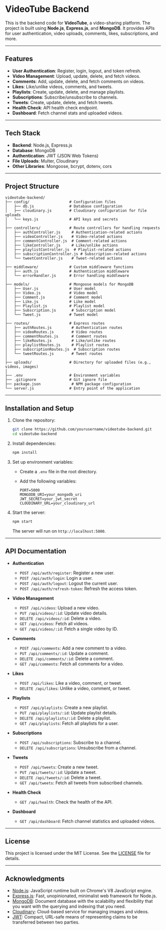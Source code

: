 # VideoTube Backend

This is the backend code for **VideoTube**, a video-sharing platform. The project is built using **Node.js**, **Express.js**, and **MongoDB**. It provides APIs for user authentication, video uploads, comments, likes, subscriptions, and more.

---

## Features

- **User Authentication**: Register, login, logout, and token refresh.
- **Video Management**: Upload, update, delete, and fetch videos.
- **Comments**: Add, update, delete, and fetch comments on videos.
- **Likes**: Like/unlike videos, comments, and tweets.
- **Playlists**: Create, update, delete, and manage playlists.
- **Subscriptions**: Subscribe/unsubscribe to channels.
- **Tweets**: Create, update, delete, and fetch tweets.
- **Health Check**: API health check endpoint.
- **Dashboard**: Fetch channel stats and uploaded videos.

---

## Tech Stack

- **Backend**: Node.js, Express.js
- **Database**: MongoDB
- **Authentication**: JWT (JSON Web Tokens)
- **File Uploads**: Multer, Cloudinary
- **Other Libraries**: Mongoose, bcrypt, dotenv, cors

---

## Project Structure

```
videotube-backend/
├── config/                  # Configuration files
│   ├── db.js                # Database configuration
│   ├── cloudinary.js        # Cloudinary configuration for file uploads
│   └── keys.js              # API keys and secrets
│
├── controllers/             # Route controllers for handling requests
│   ├── authController.js     # Authentication-related actions
│   ├── videoController.js    # Video-related actions
│   ├── commentController.js  # Comment-related actions
│   ├── likeController.js     # Like/unlike actions
│   ├── playlistController.js  # Playlist-related actions
│   ├── subscriptionController.js # Subscription-related actions
│   └── tweetController.js    # Tweet-related actions
│
├── middleware/              # Custom middleware functions
│   ├── auth.js              # Authentication middleware
│   └── errorHandler.js      # Error handling middleware
│
├── models/                  # Mongoose models for MongoDB
│   ├── User.js              # User model
│   ├── Video.js             # Video model
│   ├── Comment.js           # Comment model
│   ├── Like.js              # Like model
│   ├── Playlist.js          # Playlist model
│   ├── Subscription.js       # Subscription model
│   └── Tweet.js             # Tweet model
│
├── routes/                  # Express routes
│   ├── authRoutes.js         # Authentication routes
│   ├── videoRoutes.js        # Video routes
│   ├── commentRoutes.js      # Comment routes
│   ├── likeRoutes.js         # Like/unlike routes
│   ├── playlistRoutes.js     # Playlist routes
│   ├── subscriptionRoutes.js  # Subscription routes
│   └── tweetRoutes.js        # Tweet routes
│
├── uploads/                 # Directory for uploaded files (e.g., videos, images)
│
├── .env                     # Environment variables
├── .gitignore               # Git ignore file
├── package.json              # NPM package configuration
└── server.js                # Entry point of the application
```

---

## Installation and Setup

1. Clone the repository:

   ```bash
   git clone https://github.com/yourusername/videotube-backend.git
   cd videotube-backend
   ```

2. Install dependencies:

   ```bash
   npm install
   ```

3. Set up environment variables:

   - Create a `.env` file in the root directory.
   - Add the following variables:

     ```
     PORT=5000
     MONGODB_URI=your_mongodb_uri
     JWT_SECRET=your_jwt_secret
     CLOUDINARY_URL=your_cloudinary_url
     ```

4. Start the server:

   ```bash
   npm start
   ```

   The server will run on `http://localhost:5000`.

---

## API Documentation

- **Authentication**

  - `POST /api/auth/register`: Register a new user.
  - `POST /api/auth/login`: Login a user.
  - `POST /api/auth/logout`: Logout the current user.
  - `POST /api/auth/refresh-token`: Refresh the access token.

- **Video Management**

  - `POST /api/videos`: Upload a new video.
  - `PUT /api/videos/:id`: Update video details.
  - `DELETE /api/videos/:id`: Delete a video.
  - `GET /api/videos`: Fetch all videos.
  - `GET /api/videos/:id`: Fetch a single video by ID.

- **Comments**

  - `POST /api/comments`: Add a new comment to a video.
  - `PUT /api/comments/:id`: Update a comment.
  - `DELETE /api/comments/:id`: Delete a comment.
  - `GET /api/comments`: Fetch all comments for a video.

- **Likes**

  - `POST /api/likes`: Like a video, comment, or tweet.
  - `DELETE /api/likes`: Unlike a video, comment, or tweet.

- **Playlists**

  - `POST /api/playlists`: Create a new playlist.
  - `PUT /api/playlists/:id`: Update playlist details.
  - `DELETE /api/playlists/:id`: Delete a playlist.
  - `GET /api/playlists`: Fetch all playlists for a user.

- **Subscriptions**

  - `POST /api/subscriptions`: Subscribe to a channel.
  - `DELETE /api/subscriptions`: Unsubscribe from a channel.

- **Tweets**

  - `POST /api/tweets`: Create a new tweet.
  - `PUT /api/tweets/:id`: Update a tweet.
  - `DELETE /api/tweets/:id`: Delete a tweet.
  - `GET /api/tweets`: Fetch all tweets from subscribed channels.

- **Health Check**

  - `GET /api/health`: Check the health of the API.

- **Dashboard**

  - `GET /api/dashboard`: Fetch channel statistics and uploaded videos.

---

## License

This project is licensed under the MIT License. See the [LICENSE](LICENSE) file for details.

---

## Acknowledgments

- [Node.js](https://nodejs.org/): JavaScript runtime built on Chrome's V8 JavaScript engine.
- [Express.js](https://expressjs.com/): Fast, unopinionated, minimalist web framework for Node.js.
- [MongoDB](https://www.mongodb.com/): Document database with the scalability and flexibility that you want with the querying and indexing that you need.
- [Cloudinary](https://cloudinary.com/): Cloud-based service for managing images and videos.
- [JWT](https://jwt.io/): Compact, URL-safe means of representing claims to be transferred between two parties.